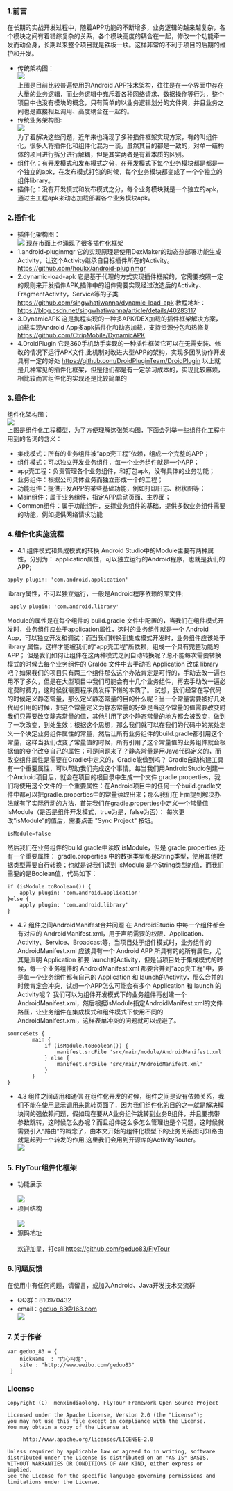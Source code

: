 ### 1.前言
在长期的实战开发过程中，随着APP功能的不断增多，业务逻辑的越来越复杂，各个模块之间有着错综复杂的关系，各个模块高度的耦合在一起，修改一个功能牵一发而动全身，长期以来整个项目就是铁板一块。这样非常的不利于项目的后期的维护和开发。
* 传统架构图：<br>
![](https://img-blog.csdnimg.cn/20190126210043776.png?x-oss-process=image/watermark,type_ZmFuZ3poZW5naGVpdGk,shadow_10,text_aHR0cHM6Ly9ibG9nLmNzZG4ubmV0L2dlZHVvXzgz,size_16,color_FFFFFF,t_70)<br>
上图是目前比较普遍使用的Android APP技术架构，往往是在一个界面中存在大量的业务逻辑，而业务逻辑中充斥着各种网络请求、数据操作等行为，整个项目中也没有模块的概念，只有简单的以业务逻辑划分的文件夹，并且业务之间也是直接相互调用、高度耦合在一起的。
* 传统业务架构图:<br>
![](https://img-blog.csdnimg.cn/20190126215521137.png)<br>
为了着解决这些问题，近年来也涌现了多种插件框架实现方案，有的叫组件化，很多人将插件化和组件化混为一谈，虽然其目的都是一致的，对单一结构体的项目进行拆分进行解耦，但是其实两者是有着本质的区别。
* 组件化：有开发模式和发布模式之分，在开发模式下每个业务模块都是都是一个独立的apk，在发布模式打包的时候，每个业务模块都变成了一个个独立的组件library。
* 插件化：没有开发模式和发布模式之分，每个业务模块就是一个独立的apk，通过主工程apk来动态加载部署各个业务模块apk。
### 2.插件化
* 插件化架构图：<br>
![](https://img-blog.csdnimg.cn/20190126210108633.png?x-oss-process=image/watermark,type_ZmFuZ3poZW5naGVpdGk,shadow_10,text_aHR0cHM6Ly9ibG9nLmNzZG4ubmV0L2dlZHVvXzgz,size_16,color_FFFFFF,t_70)
现在市面上也涌现了很多插件化框架
*  1.android-pluginmgr
它的实现原理是使用DexMaker的动态热部署功能生成Activity，让这个Activity继承自目标插件所在的Activity。https://github.com/houkx/android-pluginmgr
* 2.dynamic-load-apk
它是基于代理的方式实现插件框架的，它需要按照一定的规则来开发插件APK,插件中的组件需要实现经过改造后的Activity、FragmentActivity，Service等的子类
https://github.com/singwhatiwanna/dynamic-load-apk
教程地址：https://blog.csdn.net/singwhatiwanna/article/details/40283117
* 3.DynamicAPK
这是携程实现的一种多APK/DEX加载的插件框架解决方案，加载实现Android App多apk插件化和动态加载，支持资源分包和热修复
https://github.com/CtripMobile/DynamicAPK
* 4.DroidPlugin
它是360手机助手实现的一种插件框架它可以在无需安装、修改的情况下运行APK文件,此机制对改进大型APP的架构，实现多团队协作开发具有一定的好处
https://github.com/DroidPluginTeam/DroidPlugin
以上就是几种常见的插件化框架，但是他们都是有一定学习成本的，实现比较麻烦，相比较而言组件化的实现还是比较简单的
### 3.组件化
组件化架构图：<br>
![](https://img-blog.csdnimg.cn/20190126210220224.png?x-oss-process=image/watermark,type_ZmFuZ3poZW5naGVpdGk,shadow_10,text_aHR0cHM6Ly9ibG9nLmNzZG4ubmV0L2dlZHVvXzgz,size_16,color_FFFFFF,t_70)<br>
上图是组件化工程模型，为了方便理解这张架构图，下面会列举一些组件化工程中用到的名词的含义：
* 集成模式：所有的业务组件被“app壳工程”依赖，组成一个完整的APP；
* 组件模式：可以独立开发业务组件，每一个业务组件就是一个APP；
* app壳工程：负责管理各个业务组件，和打包apk，没有具体的业务功能；
* 业务组件：根据公司具体业务而独立形成一个的工程；
* 功能组件：提供开发APP的某些基础功能，例如打印日志、树状图等；
* Main组件：属于业务组件，指定APP启动页面、主界面；
* Common组件：属于功能组件，支撑业务组件的基础，提供多数业务组件需要的功能，例如提供网络请求功能
### 4.组件化实施流程
* 4.1 组件模式和集成模式的转换
Android Studio中的Module主要有两种属性，分别为：
application属性，可以独立运行的Android程序，也就是我们的APP;
```
apply plugin: 'com.android.application'
```
library属性，不可以独立运行，一般是Android程序依赖的库文件;
```
 apply plugin: 'com.android.library'
```
Module的属性是在每个组件的 build.gradle 文件中配置的，当我们在组件模式开发时，业务组件应处于application属性，这时的业务组件就是一个 Android App，可以独立开发和调试；而当我们转换到集成模式开发时，业务组件应该处于 library 属性，这样才能被我们的“app壳工程”所依赖，组成一个具有完整功能的APP；
但是我们如何让组件在这两种模式之间自动转换呢？总不能每次需要转换模式的时候去每个业务组件的 Gralde 文件中去手动把 Application 改成 library 吧？如果我们的项目只有两三个组件那么这个办法肯定是可行的，手动去改一遍也用不了多久，但是在大型项目中我们可能会有十几个业务组件，再去手动改一遍必定费时费力，这时候就需要程序员发挥下懒的本质了。
试想，我们经常在写代码的时候定义静态常量，那么定义静态常量的目的什么呢？当一个常量需要被好几处代码引用的时候，把这个常量定义为静态常量的好处是当这个常量的值需要改变时我们只需要改变静态常量的值，其他引用了这个静态常量的地方都会被改变，做到了一次改变，到处生效；根据这个思想，那么我们就可以在我们的代码中的某处定义一个决定业务组件属性的常量，然后让所有业务组件的build.gradle都引用这个常量，这样当我们改变了常量值的时候，所有引用了这个常量值的业务组件就会根据值的变化改变自己的属性；可是问题来了？静态常量是用Java代码定义的，而改变组件属性是需要在Gradle中定义的，Gradle能做到吗？
Gradle自动构建工具有一个重要属性，可以帮助我们完成这个事情。每当我们用AndroidStudio创建一个Android项目后，就会在项目的根目录中生成一个文件 gradle.properties，我们将使用这个文件的一个重要属性：在Android项目中的任何一个build.gradle文件中都可以把gradle.properties中的常量读取出来；那么我们在上面提到解决办法就有了实际行动的方法，首先我们在gradle.properties中定义一个常量值 isModule（是否是组件开发模式，true为是，false为否）：
每次更改“isModule”的值后，需要点击 "Sync Project" 按钮。
```
isModule=false
```
然后我们在业务组件的build.gradle中读取 isModule，但是 gradle.properties 还有一个重要属性： gradle.properties 中的数据类型都是String类型，使用其他数据类型需要自行转换；也就是说我们读到 isModule 是个String类型的值，而我们需要的是Boolean值，代码如下：
```
if (isModule.toBoolean()) {
    apply plugin: 'com.android.application'
}else {
    apply plugin: 'com.android.library'
}
```
* 4.2 组件之间AndroidManifest合并问题
在 AndroidStudio 中每一个组件都会有对应的 AndroidManifest.xml，用于声明需要的权限、Application、Activity、Service、Broadcast等，当项目处于组件模式时，业务组件的 AndroidManifest.xml 应该具有一个 Android APP 所具有的的所有属性，尤其是声明 Application 和要 launch的Activity，但是当项目处于集成模式的时候，每一个业务组件的 AndroidManifest.xml 都要合并到“app壳工程”中，要是每一个业务组件都有自己的 Application 和 launch的Activity，那么合并的时候肯定会冲突，试想一个APP怎么可能会有多个 Application 和 launch 的Activity呢？
我们可以为组件开发模式下的业务组件再创建一个 AndroidManifest.xml，然后根据isModule指定AndroidManifest.xml的文件路径，让业务组件在集成模式和组件模式下使用不同的AndroidManifest.xml，这样表单冲突的问题就可以规避了。
```
sourceSets {
        main {
            if (isModule.toBoolean()) {
                manifest.srcFile 'src/main/module/AndroidManifest.xml'
            } else {
                manifest.srcFile 'src/main/AndroidManifest.xml'
            }
        }
}
```
* 4.3 组件之间调用和通信
在组件化开发的时候，组件之间是没有依赖关系，我们不能在使用显示调用来跳转页面了，因为我们组件化的目的之一就是解决模块间的强依赖问题，假如现在要从A业务组件跳转到业务B组件，并且要携带参数跳转，这时候怎么办呢？而且组件这么多怎么管理也是个问题，这时候就需要引入“路由”的概念了，由本文开始的组件化模型下的业务关系图可知路由就是起到一个转发的作用,这里我们会用到开源库的ActivityRouter。<br>
![](https://img-blog.csdnimg.cn/20190126212318172.png)
### 5. FlyTour组件化框架
* 功能展示<br><br>
![](https://img-blog.csdnimg.cn/20190126222359146.gif)
* 项目结构<br><br>
![](https://img-blog.csdnimg.cn/20190126214200270.jpg?x-oss-process=image/watermark,type_ZmFuZ3poZW5naGVpdGk,shadow_10,text_aHR0cHM6Ly9ibG9nLmNzZG4ubmV0L2dlZHVvXzgz,size_16,color_FFFFFF,t_70)<br>
* 源码地址<br><br>
欢迎加星，打call https://github.com/geduo83/FlyTour
### 6.问题反馈
在使用中有任何问题，请留言，或加入Android、Java开发技术交流群
* QQ群：810970432
* email：geduo_83@163.com<br>
![](https://img-blog.csdnimg.cn/20190126213618911.png)
### 7.关于作者
```
var geduo_83 = {
    nickName  : "门心叼龙",
    site : "http://www.weibo.com/geduo83"
 }
```
### License
```
Copyright (C)  menxindiaolong, FlyTour Framework Open Source Project

Licensed under the Apache License, Version 2.0 (the "License");
you may not use this file except in compliance with the License.
You may obtain a copy of the License at

     http://www.apache.org/licenses/LICENSE-2.0

Unless required by applicable law or agreed to in writing, software
distributed under the License is distributed on an "AS IS" BASIS,
WITHOUT WARRANTIES OR CONDITIONS OF ANY KIND, either express or implied.
See the License for the specific language governing permissions and
limitations under the License.
```

